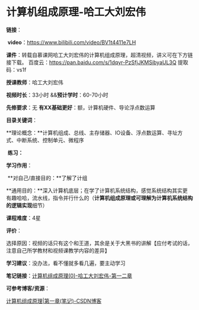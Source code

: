 # 计算机组成原理-哈工大刘宏伟

**链接**：

​	**video**：https://www.bilibili.com/video/BV1t4411e7LH

​	**课件**：转载自慕课网哈工大刘宏伟的计算机组成原理，超清视频，讲义可在下方链接下载。 百度云：https://pan.baidu.com/s/1dqyr-PzSfjJKMSibyaUL3Q 提取码：vs1f

**授课教师**：哈工大刘宏伟

**视频时长**：33小时 &&**预计学时**：60-70小时

**先修要求**：无 **有XX基础更好**：额，计算机硬件、导论浮点数运算

**目录关键词**：

​	**理论概念：**计算机组成、总线、主存储器、IO设备、浮点数运算、寻址方式、中断系统、控制单元、微程序

​	**练习：**

**学习作用**：

​	**对自己/直接目的：**了解了计组

​	**通用目的：**深入计算机底层；在学了计算机系统结构，感觉系统结构其实更有趣哈哈，流水线，指令并行什么的（**计算机组成原理或可理解为计算机系统结构的逻辑实现**细节）

**课程难度**：4星

**评价**：

​	选择原因：视频的话只有这个和王道，其余是关于大黑书的讲解【应付考试的话，注意自己所学教材和视频课教学内容的差异】

**学习建议**：没办法，看不懂就多看几遍，要主动学习

**笔记链接**：[计算机组成原理(0)-哈工大刘宏伟-第一二章](https://flyastar.top/2023/05/25/计算机组成原理-0/)

**可参考博客/资源**：

[计算机组成原理|第一章(笔记)-CSDN博客](https://blog.csdn.net/xhmico/article/details/129334234)